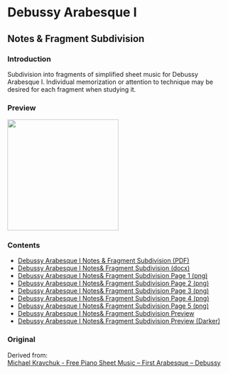 Debussy Arabesque Ⅰ
===================

Notes & Fragment Subdivision
----------------------------

### Introduction

Subdivision into fragments of simplified sheet music for Debussy Arabesque Ⅰ. Individual memorization or attention to technique may be desired for each fragment when studying it.

### Preview

<img src="debussy-arabesque-1-notes-fragment-subdivision-preview.png" height="250" />

### Contents

- [Debussy Arabesque Ⅰ Notes & Fragment Subdivision (PDF)](debussy-arabesque-1-notes-fragment-subdivision.pdf)
- [Debussy Arabesque Ⅰ Notes& Fragment Subdivision (docx)](debussy-arabesque-1-notes-fragment-subdivision.docx)
- [Debussy Arabesque Ⅰ Notes& Fragment Subdivision Page 1 (png)](debussy-arabesque-1-notes-fragment-subdivision-page-1.png)
- [Debussy Arabesque Ⅰ Notes& Fragment Subdivision Page 2 (png)](debussy-arabesque-1-notes-fragment-subdivision-page-2.png)
- [Debussy Arabesque Ⅰ Notes& Fragment Subdivision Page 3 (png)](debussy-arabesque-1-notes-fragment-subdivision-page-3.png)
- [Debussy Arabesque Ⅰ Notes& Fragment Subdivision Page 4 (png)](debussy-arabesque-1-notes-fragment-subdivision-page-4.png)
- [Debussy Arabesque Ⅰ Notes& Fragment Subdivision Page 5 (png)](debussy-arabesque-1-notes-fragment-subdivision-page-5.png)
- [Debussy Arabesque Ⅰ Notes& Fragment Subdivision Preview](debussy-arabesque-1-notes-fragment-subdivision-preview.png)
- [Debussy Arabesque Ⅰ Notes& Fragment Subdivision Preview (Darker)](debussy-arabesque-1-notes-fragment-subdivision-preview-darker.png)

### Original

Derived from:  
[Michael Kravchuk - Free Piano Sheet Music – First Arabesque – Debussy](https://michaelkravchuk.com/free-piano-sheet-music-first-arabesque-debussy/)